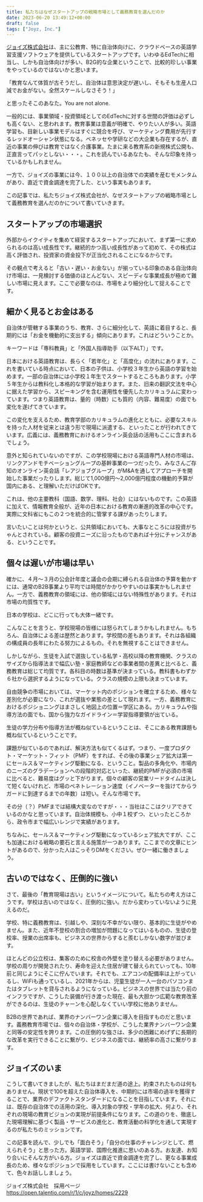 ```yaml
---
title: 私たちはなぜスタートアップの戦略市場として義務教育を選んだのか
date: 2023-06-20 13:49:12+00:00
draft: false
tags: ["Joyz, Inc."]
---
```

[ジョイズ株式会社](https://www.joyz.co.jp/)は、主に公教育、特に自治体向けに、クラウドベースの英語学習支援ソフトウェアを提供しているスタートアップです。いわゆるEdTechに相当し、しかも自治体向けが多い、B2G的な企業ということで、比較的珍しい事業をやっているのではないかと思います。

「教育なんて体質が古そうだし、自治体は意思決定が遅いし、そもそも生産人口減でお金がない。全然スケールしなさそう！」

と思ったそこのあなた。You are not alone.

一般的には、事業領域・投資領域としてのEdTechに対する世間の評価は必ずしも高くない、と思われます。教育事業は意義が明確で、やりたい人が多い。英語学習も、目新しい事業モデルはすぐに競合を呼び、マーケティング費用が先行するレッドオーシャン状態になる。ベネッセや学研などの大企業も存在するが、直近の事業の伸びは教育ではなく介護事業。たまに来る教育系の新規株式公開も、正直言ってパッとしない・・・。これを読んでいるあなたも、そんな印象を持っているかもしれません。

一方で、ジョイズの事業には今、１００以上の自治体での実績を産むモメンタムがあり、直近で資金調達を完了した、という事実もあります。

この記事では、私たちジョイズ株式会社が、なぜスタートアップの戦略市場として義務教育を選んだのかについて書いていきます。

## スタートアップの市場選択

外部からイクイティを集めて経営するスタートアップにおいて、まず第一に求められるのは高い成長性です。継続的かつ高い成長性があって初めて、その株式は高く評価され、投資家の資金投下が正当化されることになるからです。

その観点で考えると「古い・遅い・お金ない」が揃っている印象のある自治体向け市場は、一見検討する価値のほとんどない、スピーディな事業成長が極めて難しい市場に見えます。ここで必要なのは、市場をより細分化して捉えることです。

## 細かく見るとお金はある

自治体が管轄する事業のうち、教育、さらに細分化して、英語に着目すると、長期的には「お金を機動的に支出する」傾向にあります。これはどういうことか。

キーワードは「専科教員」と「外国人指導助手（以下ALT）」です。

日本における英語教育は、長らく「若年化」と「高度化」の流れにあります。これを書いている時点において、日本の子供は、小学校３年生から英語の学習を始めます。一部の自治体には小学校１年生でスタートするところもあります。小学５年生からは教科化し本格的な学習が始まります。また、旧来の翻訳文法を中心に据えた学習から、スピーキングを含む運用性を優先したカリキュラムに変わっています。つまり英語教育は、量的（時数）にも質的（内容、難易度）の面でも変化を遂げてきています。

この変化を支えるため、教育学部のカリキュラムの進化とともに、必要なスキルを持った人材を従来とは違う形で現場に派遣する、といったことが行われてきています。広義には、義務教育におけるオンライン英会話の活用もここに含まれるでしょう。

意外と知られていないのですが、この学校現場における英語専門人材の市場は、リンクアンドモチベーショングループの基幹事業の一つだったり、みなさんご存知のオンライン英会話「レアジョブグループ」がM&Aを通してアプローチを開始した事業だったりします。総じて1,000億円〜2,000億円程度の機動的予算が国内にある、と理解いただけばOKです。

これは、他の主要教科（国語、数学、理科、社会）にはないものです。この英語に加えて、情報教育全般が、近年の日本における教育の漸進的改革の中心です。実際に文科省にもこの２つを統合的に管掌する課があったりします。

言いたいことは何かというと、公共領域においても、大事なところには投資がちゃんとされている。顧客の投資ニーズに沿ったものであれば十分にチャンスがある、ということです。

## 個々は遅いが市場は早い

確かに、４月〜３月の公会計年度と議会の会期に縛られる自治体の予算を動かすには、通常のB2B事業より平均では時間がかかりやすいのは事実かもしれません。一方で、義務教育の領域には、他の領域にはない特殊性があります。それは市場の均質性です。

日本の学校は、どこに行っても大体一緒です。

こんなことを言うと、学校現場の皆様には怒られてしまうかもしれません。もちろん、自治体による差は歴然とあります。学校間の差もあります。それは各組織の構成員の長年にわたる努力によるもの。それを無視することはできません。

しかしながら、生徒を入試で選抜している私学・高校以降の教育機関、クラスのサイズから指導法まで幅広い塾・家庭教師などの事業者間の差異と比べると、義務教育は総じて均質です。各科目の時数は基準が決まっている。教科書もわずか６社から選択するようになっている。クラスの規模の上限も決まっています。

自由競争の市場においては、マーケット内のポジションを確立するため、様々な差別化が必要になり、これが選抜や業態の差として現れます。一方、義務教育におけるポジショニングはまさしく地図上の位置＝学区にある。カリキュラムや指導方法の面でも、国から強力なガイドライン＝学習指導要領が出ている。

生徒の学力分布や指導方法が概ね似ているということは、そこにある教育課題も概ね似ているということです。

課題が似ているのであれば、解決方法も似てくるはず。つまり、一度プロダクト・マーケット・フィット（PMF）をすれば、その後の事業シェア拡大は第一にセールス＆マーケティング駆動になる、ということ。製品の多角化や、市場内のニーズのグラデーションへの段階的対応といった、継続的PMFが必須の市場に比べると、難易度はグッと下がります。個々の顧客の営業リードタイムは決して短くないけれど、市場のペネトレーション速度（イノベーターを抜けてからラガードに到達するまでの年数）は短い。そんな市場です。

その分（？）PMFまでは結構大変なのですが・・・当社はここはクリアできているのかなと思っています。自治体規模も、小中１校ずつ、といったところから、政令市まで幅広いレンジで実績があります。

ちなみに、セールス＆マーケティング駆動になっているシェア拡大ですが、ここも加速における戦略の要石と言える施策が一つあります。ここまでの文章にヒントがあるので、分かった人はこっそりDMをください。ぜひ一緒に働きましょう。

## 古いのではなく、圧倒的に強い

さて、最後の「教育現場は古い」というイメージについて。私たちの考え方はこうです。学校は古いのではなく、圧倒的に強い。だから変わっていないように見えるのだ。

学校、特に義務教育は、引越しや、深刻な不幸がない限り、基本的に生徒がやめません。また、近年不登校の割合の増加が問題になってはいるものの、生徒の登校率、授業の出席率も、ビジネスの世界からすると羨むしかない数字が並びます。

ほとんどの公立校は、集客のために校舎の外壁を塗り替える必要がありません。学校の周りが開発されたり、寿命を迎えた住居が建て替えられていっても、10年前と同じようにそこに佇んでいます。それでも、エアコンの配備率は上がっているし、WiFiも通っているし、2021年からは、児童生徒が一人一台のパソコンまたはタブレットを貸与されるようになっている。ビジネスの世界では当たり前のインフラですが、こうした装備が行き渡った現在、最も大胆かつ広範な教育改革ができるのは、生徒のチャーンを心配しなくていい学校に他ありません。

B2Bの世界であれば、業界のナンバーワン企業に導入を目指すものだと思います。義務教育市場では、個々の自治体・学校が、こうした業界ナンバーワン企業と同等の安定性を誇ります。この圧倒的な強さは、多少の困難にめげずに長期的な改革を実行できることに繋がり、ビジネスの面では、継続率の高さに繋がります。

## ジョイズのいま

こうして書いてきましたが、私たちはまだまだ道の途上。約束されたものは何もありません。現状で100を超えた自治体導入を、中期的には市場の過半を獲得することで、業界のデファクトスタンダードになることを目指しています。それには、既存の自治体での活用の深化、導入対象の学校・学年の拡大、何より、それぞれの現場の教育ビジョンの実現が前提条件になります。この道のりを、徹底した現場理解に基づく製品・サービスの進化と、教育活動の科学化を通して実現するのが私たちのミッションです。

この記事を読んで、少しでも「面白そう」「自分の仕事のチャレンジとして、燃えられそう」と思った方。英語学習、国際化推進に思いのある方。お友達、お知り合いにそんな方がいる方。ジョイズは直近で資金調達を完了し、更なる事業成長のため、様々なポジションで採用をしています。ここには書けないことも含めて、色々お話ししましょう。

ジョイズ株式会社　採用ページ
https://open.talentio.com/r/1/c/joyz/homes/2229
